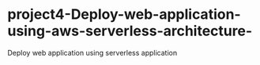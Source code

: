 # project4-Deploy-web-application-using-aws-serverless-architecture-
Deploy web application using serverless application
